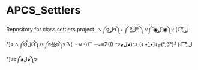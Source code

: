 # APCS_Settlers
Repository for class settlers project.
ヽ༼ຈل͜ຈ༽ﾉ ༼ ºل͟º ༽ ୧༼ ͡◉ل͜ ͡◉༽୨ (ง ͠° ل͜ °)ง ヽ༼ʘ̚ل͜ʘ̚༽ﾉ୧༼ಠ益ಠ༽୨乁( ◔ ౪◔)ㄏ
─=≡Σ((( つ◕ل͜◕)つ (ง •̀_•́)ง┌(° ͜ʖ͡°)┘(ง ͠ ͠° ل͜ °)งᕙ༼◕ل͜◕༽ᕗ 
